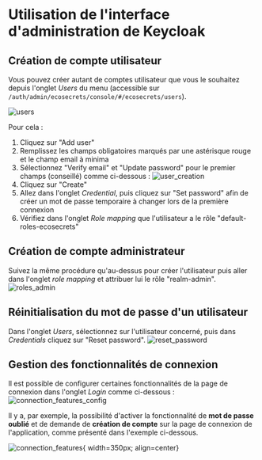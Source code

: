 # Utilisation de l'interface d'administration de Keycloak

## Création de compte utilisateur

Vous pouvez créer autant de comptes utilisateur que vous le souhaitez depuis l'onglet _Users_ du menu (accessible sur `/auth/admin/ecosecrets/console/#/ecosecrets/users`).

![users](../assets/users.png)

Pour cela :

1. Cliquez sur "Add user"
1. Remplissez les champs obligatoires marqués par une astérisque rouge et le champ email à minima
1. Sélectionnez "Verify email" et "Update password" pour le premier champs (conseillé) comme ci-dessous : ![user_creation](../assets/user_creation.png)
1. Cliquez sur "Create"
1. Allez dans l'onglet _Credential_, puis cliquez sur "Set password" afin de créer un mot de passe temporaire à changer lors de la première connexion
1. Vérifiez dans l'onglet _Role mapping_ que l'utilisateur a le rôle "default-roles-ecosecrets"

## Création de compte administrateur

Suivez la même procédure qu'au-dessus pour créer l'utilisateur puis aller dans l'onglet _role mapping_ et attribuer lui le rôle "realm-admin".
![roles_admin](../assets/roles_admin.png)

## Réinitialisation du mot de passe d'un utilisateur

Dans l'onglet _Users_, sélectionnez sur l'utilisateur concerné, puis dans _Credentials_ cliquez sur "Reset password".
![reset_password](../assets/reset_password.png)

## Gestion des fonctionnalités de connexion

Il est possible de configurer certaines fonctionnalités de la page de connexion dans l'onglet _Login_ comme ci-dessous :
![connection_features_config](../assets/config_keycloak_features.png)

Il y a, par exemple, la possibilité d'activer la fonctionnalité de **mot de passe oublié** et de demande de **création de compte** sur la page de connexion de l'application, comme présenté dans l'exemple ci-dessous.

![connection_features](../assets/login_page.png){ width=350px; align=center}
